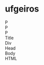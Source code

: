 ufgeiros
========
<!DOCTYPE html>
<html>
	<head>
		<link type="text/css" rel="stylesheet" href="stylesheet.css"/>
		<title>A Grande Árvore HTML</title>
	</head>
	<body>
		<div id="p1">P</div>
		<div id="p2">P</div>
		<div id="p3">P</div>
		<div class="space"></div>
		<div id="title">Title</div>
		<div id="div">Div</div>
		<div class="space"></div>
		<div id="head">Head</div>
		<div id="body">Body</div>
		<div class="space"></div>
		<div id="html">HTML</div>
	</body>
</html>
